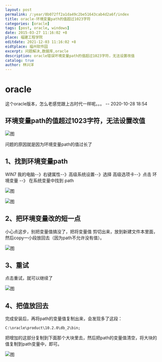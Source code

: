 ```yaml
---
layout: post
permalink: /:year/8b072ff2a1da49c2be51643cab4d2a6f/index
title: oracle-环境变量path的值超过1023字符
categories: [oracle]
tags: [post, oracle, windows]
date: 2015-03-27 11:16:02 +8
place: 福建工程学院
editdate: 2021-12-03 11:16:02 +8
eidtplace: 福州软件园
excerpt: 问题解决,数据库,oracle
description: oracle错误环境变量path的值超过1023字符，无法设置改值
catalog: true
author: 林兴洋
---
```


# oracle

这个oracle版本，怎么老感觉跟上古时代一样呢。。。 -- 2020-10-28 18:54


## 环境变量path的值超过1023字符，无法设置改值

![图](https://gitee.com/linxingyang/at-2020-10-02-image/raw/master/image/O-oracle/image/2015-03-27/01.png)

问题的原因就是因为环境变量path的值过长了


## 1、找到环境变量path

WIN7  我的电脑--》右键属性--》高级系统设置--》选择 高级选项卡--》点击 环境变量 --》 在系统变量中找到 path 


![图](https://gitee.com/linxingyang/at-2020-10-02-image/raw/master/image/O-oracle/image/2015-03-27/02.png)


![图](https://gitee.com/linxingyang/at-2020-10-02-image/raw/master/image/O-oracle/image/2015-03-27/03.png)


## 2、把环境变量改的短一点

小心点这步，别把变量值搞没了，把将变量值 剪切出来，放到新建文件本里面，然后copy一小段放回去（因为path不允许没有值）。

![图](https://gitee.com/linxingyang/at-2020-10-02-image/raw/master/image/O-oracle/image/2015-03-27/04.png)


## 3、重试

点击重试，就可以继续了

![图](https://gitee.com/linxingyang/at-2020-10-02-image/raw/master/image/O-oracle/image/2015-03-27/05.png)


## 4、把值放回去

完成安装后，再将path的变量值复制出来，会发现多了这段：

```
C:\oracle\product\10.2.0\db_2\bin;
```

把增加的这部分复制到下面那个大块里去，然后把path的变量值清空，将大块的值复制到path变量中，即可。

![图](https://gitee.com/linxingyang/at-2020-10-02-image/raw/master/image/O-oracle/image/2015-03-27/06.png)

